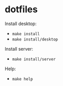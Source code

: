 # dotfiles

Install desktop:

* `make install`
* `make install/desktop`

Install server:

* `make install/server`

Help:

* `make help`


